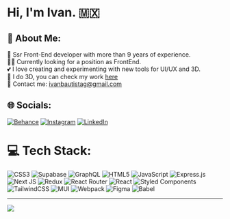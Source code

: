 # Hi, I'm Ivan. 🇲🇽

## 💫 About Me:
 💼 Ssr Front-End developer with more than 9 years of experience. </br>
 👨‍💼️ Currently looking for a position as FrontEnd.  </br>
 💕 I love creating and experimenting with new tools for UI/UX and 3D.</br>
 🤖 I do 3D, you can check my work [here](https://instagram.com/ivanrice_) </br>
 📧 Contact me: [ivanbautistag@gmail.com](mailto:ivanbautistag@gmail.com) </br>


## 🌐 Socials:
[![Behance](https://img.shields.io/badge/Behance-1769ff?logo=behance&logoColor=white)](https://behance.net/ivanrice) [![Instagram](https://img.shields.io/badge/Instagram-%23E4405F.svg?logo=Instagram&logoColor=white)](https://instagram.com/ivanrice_) [![LinkedIn](https://img.shields.io/badge/LinkedIn-%230077B5.svg?logo=linkedin&logoColor=white)](https://linkedin.com/in/ivanrice) 

# 💻 Tech Stack:
![CSS3](https://img.shields.io/badge/css3-%231572B6.svg?style=flat&logo=css3&logoColor=white) ![Supabase](https://img.shields.io/badge/Supabase-3ECF8E?style=for-the-badge&logo=supabase&logoColor=white) ![GraphQL](https://img.shields.io/badge/-GraphQL-E10098?style=flat&logo=graphql&logoColor=white) ![HTML5](https://img.shields.io/badge/html5-%23E34F26.svg?style=flat&logo=html5&logoColor=white) ![JavaScript](https://img.shields.io/badge/javascript-%23323330.svg?style=flat&logo=javascript&logoColor=%23F7DF1E) ![Express.js](https://img.shields.io/badge/express.js-%23404d59.svg?style=flat&logo=express&logoColor=%2361DAFB) ![Next JS](https://img.shields.io/badge/Next-black?style=flat&logo=next.js&logoColor=white) ![Redux](https://img.shields.io/badge/redux-%23593d88.svg?style=flat&logo=redux&logoColor=white) ![React Router](https://img.shields.io/badge/React_Router-CA4245?style=flat&logo=react-router&logoColor=white) ![React](https://img.shields.io/badge/react-%2320232a.svg?style=flat&logo=react&logoColor=%2361DAFB) ![Styled Components](https://img.shields.io/badge/styled--components-DB7093?style=flat&logo=styled-components&logoColor=white) ![TailwindCSS](https://img.shields.io/badge/tailwindcss-%2338B2AC.svg?style=flat&logo=tailwind-css&logoColor=white) ![MUI](https://img.shields.io/badge/MUI-%230081CB.svg?style=for-the-badge&logo=mui&logoColor=white) ![Webpack](https://img.shields.io/badge/webpack-%238DD6F9.svg?style=flat&logo=webpack&logoColor=black)	![Figma](https://img.shields.io/badge/figma-%23F24E1E.svg?style=flat&logo=figma&logoColor=white) ![Babel](https://img.shields.io/badge/Babel-F9DC3e?style=flat&logo=babel&logoColor=black)
<!--
# 📊 GitHub Stats:
![](https://github-readme-stats.vercel.app/api/top-langs/?username=Ivanricee&theme=gruvbox&hide_border=false&include_all_commits=true&count_private=true&layout=compact)

![](https://github-readme-stats.vercel.app/api?username=Ivanricee&theme=gruvbox&hide_border=false&include_all_commits=true&count_private=true)<br/>


![](https://github-readme-streak-stats.herokuapp.com/?user=Ivanricee&theme=gruvbox&hide_border=false)<br/>

## 🏆 GitHub Trophies
![](https://github-profile-trophy.vercel.app/?username=Ivanricee&theme=gruvbox&no-frame=true&no-bg=false&margin-w=4)
-->
---
[![](https://visitcount.itsvg.in/api?id=Ivanricee&icon=0&color=7)](https://visitcount.itsvg.in)

<!-- Proudly created with GPRM ( https://gprm.itsvg.in ) -->
